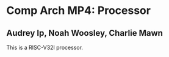 # Comp Arch MP4: Processor
## Audrey Ip, Noah Woosley, Charlie Mawn

This is a RISC-V32I processor.
